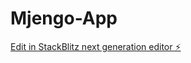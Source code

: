 # Mjengo-App

[Edit in StackBlitz next generation editor ⚡️](https://stackblitz.com/~/github.com/Erykko/Mjengo-App)